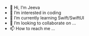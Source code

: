 - 👋 Hi, I’m Jeeva
- 👀 I’m interested in coding 
- 🌱 I’m currently learning Swift/SwiftUI
- 💞️ I’m looking to collaborate on ...
- 📫 How to reach me ...

<!---
digitallimat/digitallimat is a ✨ special ✨ repository because its `README.md` (this file) appears on your GitHub profile.
You can click the Preview link to take a look at your changes.
--->
